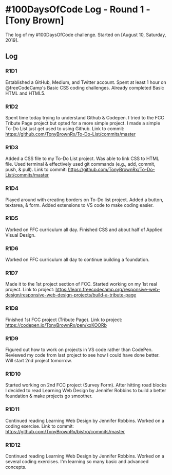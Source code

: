 # #100DaysOfCode Log - Round 1 - [Tony Brown]

The log of my #100DaysOfCode challenge. Started on [August 10, Saturday, 2019].

## Log

### R1D1 
Established a GitHub, Medium, and Twitter account. Spent at least 1 hour on @freeCodeCamp's Basic CSS coding challenges. Already completed Basic HTML and HTML5.

### R1D2
Spent time today trying to understand Github & Codepen. I tried to the FCC Tribute Page project but opted for a more simple project. I made a simple To-Do List just get used to using Github. Link to commit: https://github.com/TonyBrownRx/To-Do-List/commits/master


### R1D3
Added a CSS file to my To-Do List project. Was able to link CSS to HTML file. Used terminal & effectively used git commands (e.g., add, commit, push, & pull). Link to commit: https://github.com/TonyBrownRx/To-Do-List/commits/master

### R1D4
Played around with creating borders on To-Do list project. Added a button, textarea, & form. Added extensions to VS code to make coding easier. 

### R1D5
Worked on FFC curriculum all day. Finished CSS and about half of Applied Visual Design.

### R1D6
Worked on FFC curriculum all day to continue building a foundation.

### R1D7
Made it to the 1st project section of FCC. Started working on my 1st real project. Link to project: https://learn.freecodecamp.org/responsive-web-design/responsive-web-design-projects/build-a-tribute-page

### R1D8
Finished 1st FCC project (Tribute Page). Link to project: https://codepen.io/TonyBrownRx/pen/xxKOORb

### R1D9
Figured out how to work on projects in VS code rather than CodePen. Reviewed my code from last project to see how I could have done better. Will start 2nd project tomorrow.

### R1D10
Started working on 2nd FCC project (Survey Form). After hitting road blocks I decided to read Learning Web Design by Jennifer Robbins to build a better foundation & make projects go smoother.

### R1D11
Continued reading Learning Web Design by Jennifer Robbins. Worked on a coding exercise. Link to commit: https://github.com/TonyBrownRx/bistro/commits/master

### R1D12
Continued reading Learning Web Design by Jennifer Robbins. Worked on a several coding exercises. I'm learning so many basic and advanced concepts.
